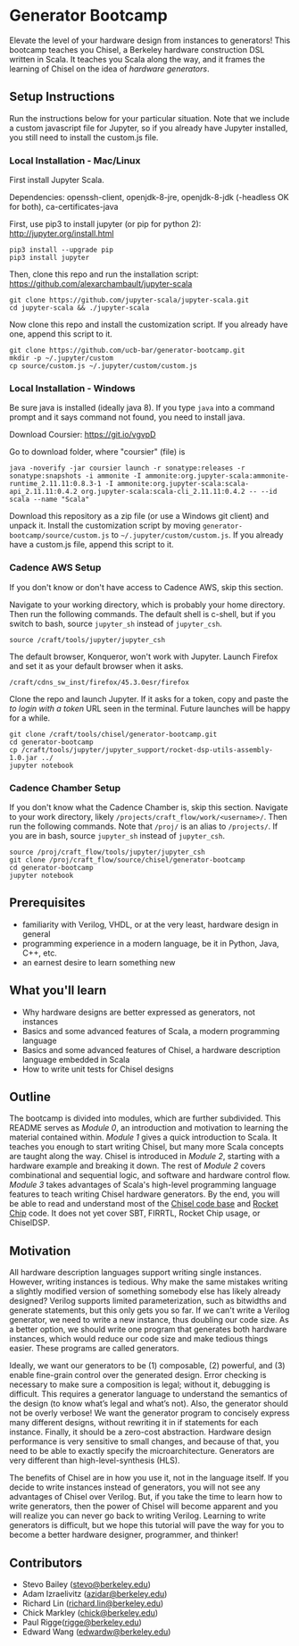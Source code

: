 # Generator Bootcamp

Elevate the level of your hardware design from instances to generators!
This bootcamp teaches you Chisel, a Berkeley hardware construction DSL written in Scala.
It teaches you Scala along the way, and it frames the learning of Chisel on the idea of *hardware generators*.

## Setup Instructions

Run the instructions below for your particular situation.
Note that we include a custom javascript file for Jupyter, so if you already have Jupyter installed, you still need to install the custom.js file.

### Local Installation - Mac/Linux

First install Jupyter Scala.

Dependencies: openssh-client, openjdk-8-jre, openjdk-8-jdk (-headless OK for both),  ca-certificates-java

First, use pip3 to install jupyter (or pip for python 2): http://jupyter.org/install.html
```
pip3 install --upgrade pip
pip3 install jupyter
```

Then, clone this repo and run the installation script: https://github.com/alexarchambault/jupyter-scala
```
git clone https://github.com/jupyter-scala/jupyter-scala.git
cd jupyter-scala && ./jupyter-scala
```

Now clone this repo and install the customization script.
If you already have one, append this script to it.
```
git clone https://github.com/ucb-bar/generator-bootcamp.git
mkdir -p ~/.jupyter/custom
cp source/custom.js ~/.jupyter/custom/custom.js
```

### Local Installation - Windows 

Be sure java is installed (ideally java 8). 
If you type `java` into a command prompt and it says command not found, you need to install java.

Download Coursier: https://git.io/vgvpD

Go to download folder, where "coursier" (file) is
```
java -noverify -jar coursier launch -r sonatype:releases -r sonatype:snapshots -i ammonite -I ammonite:org.jupyter-scala:ammonite-runtime_2.11.11:0.8.3-1 -I ammonite:org.jupyter-scala:scala-api_2.11.11:0.4.2 org.jupyter-scala:scala-cli_2.11.11:0.4.2 -- --id scala --name "Scala"
```

Download this repository as a zip file (or use a Windows git client) and unpack it.
Install the customization script by moving `generator-bootcamp/source/custom.js` to `~/.jupyter/custom/custom.js`.
If you already have a custom.js file, append this script to it.

### Cadence AWS Setup

If you don't know or don't have access to Cadence AWS, skip this section.

Navigate to your working directory, which is probably your home directory. 
Then run the following commands.
The default shell is c-shell, but if you switch to bash, source `jupyter_sh` instead of `jupyter_csh`.
```
source /craft/tools/jupyter/jupyter_csh
```

The default browser, Konqueror, won't work with Jupyter.
Launch Firefox and set it as your default browser when it asks.
```
/craft/cdns_sw_inst/firefox/45.3.0esr/firefox
```

Clone the repo and launch Jupyter.
If it asks for a token, copy and paste the *to login with a token* URL seen in the terminal. 
Future launches will be happy for a while.
```
git clone /craft/tools/chisel/generator-bootcamp.git
cd generator-bootcamp
cp /craft/tools/jupyter/jupyter_support/rocket-dsp-utils-assembly-1.0.jar ../
jupyter notebook
```

### Cadence Chamber Setup

If you don't know what the Cadence Chamber is, skip this section.
Navigate to your work directory, likely `/projects/craft_flow/work/<username>/`. 
Then run the following commands. 
Note that `/proj/` is an alias to `/projects/`. 
If you are in bash, source `jupyter_sh` instead of `jupyter_csh`.

```
source /proj/craft_flow/tools/jupyter/jupyter_csh
git clone /proj/craft_flow/source/chisel/generator-bootcamp
cd generator-bootcamp
jupyter notebook
```

## Prerequisites

- familiarity with Verilog, VHDL, or at the very least, hardware design in general
- programming experience in a modern language, be it in Python, Java, C++, etc.
- an earnest desire to learn something new

## What you'll learn

- Why hardware designs are better expressed as generators, not instances
- Basics and some advanced features of Scala, a modern programming language
- Basics and some advanced features of Chisel, a hardware description language embedded in Scala
- How to write unit tests for Chisel designs

## Outline

The bootcamp is divided into modules, which are further subdivided.
This README serves as *Module 0*, an introduction and motivation to learning the material contained within.
*Module 1* gives a quick introduction to Scala.
It teaches you enough to start writing Chisel, but many more Scala concepts are taught along the way.
Chisel is introduced in *Module 2*, starting with a hardware example and breaking it down.
The rest of *Module 2* covers combinational and sequential logic, and software and hardware control flow.
*Module 3* takes advantages of Scala's high-level programming language features to teach writing Chisel hardware generators.
By the end, you will be able to read and understand most of the [Chisel code base](https://github.com/freechipsproject/chisel3) and [Rocket Chip](https://github.com/freechipsproject/rocket-chip) code.
It does not yet cover SBT, FIRRTL, Rocket Chip usage, or ChiselDSP.

## Motivation
All hardware description languages support writing single instances.
However, writing instances is tedious.
Why make the same mistakes writing a slightly modified version of something somebody else has likely already designed?
Verilog supports limited parameterization, such as bitwidths and generate statements, but this only gets you so far.
If we can't write a Verilog generator, we need to write a new instance, thus doubling our code size.
As a better option, we should write one program that generates both hardware instances, which would reduce our code size and make tedious things easier. 
These programs are called generators.

Ideally, we want our generators to be (1) composable, (2) powerful, and (3) enable fine-grain control over the generated design.
Error checking is necessary to make sure a composition is legal; without it, debugging is difficult.
This requires a generator language to understand the semantics of the design (to know what’s legal and what’s not).
Also, the generator should not be overly verbose! 
We want the generator program to concisely express many different designs, without rewriting it in if statements for each instance.
Finally, it should be a zero-cost abstraction. 
Hardware design performance is very sensitive to small changes, and because of that, you need to be able to exactly specify the microarchitecture.
Generators are very different than high-level-synthesis (HLS).

The benefits of Chisel are in how you use it, not in the language itself. 
If you decide to write instances instead of generators, you will not see any advantages of Chisel over Verilog. 
But, if you take the time to learn how to write generators, then the power of Chisel will become apparent and you will realize you can never go back to writing Verilog.
Learning to write generators is difficult, but we hope this tutorial will pave the way for you to become a better hardware designer, programmer, and thinker!


## Contributors
- Stevo Bailey ([stevo@berkeley.edu](mailto:stevo@berkeley.edu))
- Adam Izraelivitz ([azidar@berkeley.edu](mailto:azidar@berkeley.edu))
- Richard Lin ([richard.lin@berkeley.edu](mailto:edwardw@berkeley.edu))
- Chick Markley ([chick@berkeley.edu](mailto:chick@berkeley.edu))
- Paul Rigge([rigge@berkeley.edu](mailto:rigge@berkeley.edu))
- Edward Wang ([edwardw@berkeley.edu](mailto:edwardw@berkeley.edu))
